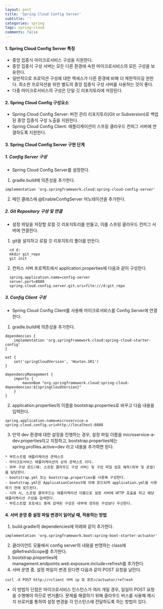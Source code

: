 ```yaml
---
layout: post
title: 'Spring Cloud Config Server'
subtitle: ''
categories: spring
tags: spring-cloud
comments: false
---
```


#### 1. Spring Cloud Config Server 특징 ####
- 중앙 집중식 마이크로서비스 구성을 지원한다.
- 중앙 집중식 구성 서버는 모든 다른 환경에 속한 마이크로서비스의 모든 구성을 보유한다. 
- 일반적으로 프로덕션 구성에 대한 액세스가 다른 환경에 비해 더 제한적이길 원한다. 최소한 프로덕션을 위한 별도의 중앙 집중식 구성 서버를 사용하는 것이 좋다.
- 다중 마이크로서비스의 구성은 단일 깃 리포지토리에 저장된다. 


#### 2. Spring Cloud Config 구성요소 ####
- Spring Cloud Config Server: 버전 관리 리포지토리(Git or Subversion)로 백업된 중앙 집중식 구성 노출을 지원한다. 
- Spring Cloud Config Client: 애플리케이션이 스프링 클라우드 컨피그 서버에 연결하도록 지원한다. 

#### 3. Spring Cloud Config Server 구현 단계 ####

##### 1. Config Server 구성 #####
- Spring Cloud Config Server를 설정한다.
1) gradle.build에 의존성을 추가한다.
```
implementation 'org.springframework.cloud:spring-cloud-config-server'
```

2) 메인 클래스에 @EnableConfigServer 어노테이션을 추가한다.

##### 2. Git Repository 구성 및 연결 #####

- 설정 파일을 저장할 로컬 깃 리포지토리를 만들고, 이를 스프링 클라우드 컨피그 서버에 연결한다. 

1) git을 설치하고 로컬 깃 리포지토리 폴더를 만든다.
```
  cd d:
  mkdir git_repo
  git init
```

2) 컨피스 서버 프로젝트에서 application.properties에 다음과 같이 구성한다.
```
  spring.application.name=config-server
  server.port=8888
  spring.cloud.config.server.git.uri=file:///d:git_repo
```

##### 3. Config Client 구성 #####
- Spring Cloud Config Client를 사용해 마이크로서비스를 Config Server에 연결한다.
1) gradle.build에 의존성을 추가한다.
```
dependencies {
    implementation 'org.springframework.cloud:spring-cloud-starter-config'
}

ext {
	set('springCloudVersion', 'Hoxton.SR1')
}

dependencyManagement {
	imports {
		mavenBom "org.springframework.cloud:spring-cloud-dependencies:${springCloudVersion}"
	}
}
```

2) application.properties의 이름을 bootstrap.properties로 바꾸고 다음 내용을 입력한다.
```
spring.application.name=microservice-a
spring.cloud.config.uri=http://localhost:8888
```

3) 만약 dev 환경에 대한 설정을 진행하는 경우, 설정 파일 이름을 microservice-a-dev.properties라고 지정하고, bootstrap.properties에는 spring.profiles.active=dev 라고 내용을 추가하면 된다. 

```
* 부트스트랩 애플리케이션 콘텍스트
- 마이크로서비스 애플리케이션의 상위 콘텍스트 이다.
- 외부 구성 로드(예: 스프링 클라우드 구성 서버) 및 구성 파일 암호 해독(외부 및 로컬)을 담당한다.
- bootstrap.yml 또는 bootstrap.properties를 사용해 구성한다.
- bootstrap.yml은 ApplicationContext에 의해 로드되며 application.yml을 사용하기 전에 로드된다. 
- 시작 시, 스프링 클라우드는 애플리케이션 이름으로 설정 서버에 HTTP 호출을 하고 해당 애플리케이션 구성을 검색한다. 
- 부트스트랩 프로세스 중에 검색된 구성은 내부에 정의된 구성보다 우선한다.
```

#### 4. 서버 운영 중 설정 파일 변경이 일어날 때, 적용하는 방법 ####
1. build.gradle의 dependencies에 아래와 같이 추가한다.
```
implementation 'org.springframework.boot:spring-boot-starter-actuator'
```
2. 클라이언트 모듈에서 config server의 내용을 반영하는 class에 @RefreshScope를 추가한다. 
3. bootstrap.properties에 management.endpoints.web.exposure.include=refresh를 추가한다.
4. 서버 운영 중, 설정 파일이 변경 된다면 다음과 같이 POST 요청을 날린다.
```
curl -X POST http://<client 서버 ip 및 포트>/actuator/refresh
```

* 이 방법의 단점은 마이크로서비스 인스턴스가 여러 개일 경우, 일일이 POST 요청을 수행해야 하므로 번거롭다. 문제를 해결하기 위해 클라우드 버스를 사용해 메시지 브로커를 통하여 설정 변경을 각 인스턴스에 전달하도록 하는 방법이 있다. 
